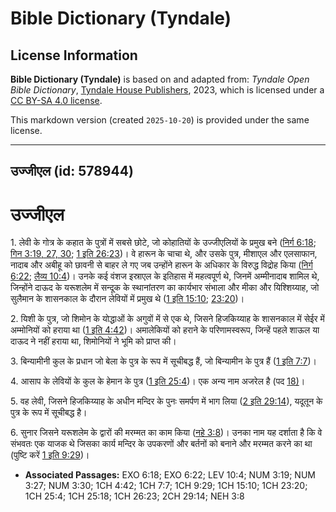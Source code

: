 # Bible Dictionary (Tyndale)

## License Information

**Bible Dictionary (Tyndale)** is based on and adapted from: _Tyndale Open Bible Dictionary_, [Tyndale House Publishers](https://tyndaleopenresources.com/), 2023, which is licensed under a [CC BY-SA 4.0 license](https://creativecommons.org/licenses/by-sa/4.0/legalcode.en).

This markdown version (created `2025-10-20`) is provided under the same license.



--------------------------------

## उज्जीएल (id: 578944)

उज्जीएल
=======

1\. लेवी के गोत्र के कहात के पुत्रों में सबसे छोटे, जो कोहातियों के उज्जीएलियों के प्रमुख बने ([निर्ग 6:18](https://ref.ly/Exod6:18); [गिन 3:19, 27, 30](https://ref.ly/Num3:19,Num3:27,Num3:30); [1 इति 26:23](https://ref.ly/1Chr26:23))। वे हारून के चाचा थे, और उसके पुत्र, मीशाएल और एलसाफान, नादाब और अबीहू को छावनी से बाहर ले गए जब उन्होंने हारून के अधिकार के विरुद्ध विद्रोह किया ([निर्ग 6:22](https://ref.ly/Exod6:22); [लैव्य 10:4](https://ref.ly/Lev10:4))। उनके कई वंशज इस्राएल के इतिहास में महत्वपूर्ण थे, जिनमें अम्मीनादाब शामिल थे, जिन्होंने दाऊद के यरूशलेम में सन्दूक के स्थानांतरण का कार्यभार संभाला और मीका और यिश्शिय्याह, जो सुलैमान के शासनकाल के दौरान लेवियों में प्रमुख थे ([1 इति 15:10](https://ref.ly/1Chr15:10); [23:20](https://ref.ly/1Chr23:20))।

2\. यिशी के पुत्र, जो शिमोन के योद्धाओं के अगुवों में से एक थे, जिसने हिजकिय्याह के शासनकाल में सेईर में अम्मोनियों को हराया था ([1 इति 4:42](https://ref.ly/1Chr4:42))। अमालेकियों को हराने के परिणामस्वरूप, जिन्हें पहले शाऊल या दाऊद ने नहीं हराया था, शिमोनियों ने भूमि को प्राप्त की।

3\. बिन्यामीनी कुल के प्रधान जो बेला के पुत्र के रूप में सूचीबद्ध हैं, जो बिन्यामीन के पुत्र हैं ([1 इति 7:7](https://ref.ly/1Chr7:7))।

4\. आसाप के लेवियों के कुल के हेमान के पुत्र ([1 इति 25:4](https://ref.ly/1Chr25:4))। एक अन्य नाम अजरेल है (पद [18\)](https://ref.ly/1Chr25:18)।

5\. वह लेवी, जिसने हिजकिय्याह के अधीन मन्दिर के पुनः समर्पण में भाग लिया ([2 इति 29:14](https://ref.ly/2Chr29:14)), यदूतून के पुत्र के रूप में सूचीबद्ध है।

6\. सुनार जिसने यरूशलेम के द्वारों की मरम्मत का काम किया ([नहे 3:8](https://ref.ly/Neh3:8))। उनका नाम यह दर्शाता है कि वे संभवतः एक याजक थे जिसका कार्य मन्दिर के उपकरणों और बर्तनों को बनाने और मरम्मत करने का था (पुष्टि करें [1 इति 9:29](https://ref.ly/1Chr9:29))। 

* **Associated Passages:** EXO 6:18; EXO 6:22; LEV 10:4; NUM 3:19; NUM 3:27; NUM 3:30; 1CH 4:42; 1CH 7:7; 1CH 9:29; 1CH 15:10; 1CH 23:20; 1CH 25:4; 1CH 25:18; 1CH 26:23; 2CH 29:14; NEH 3:8

